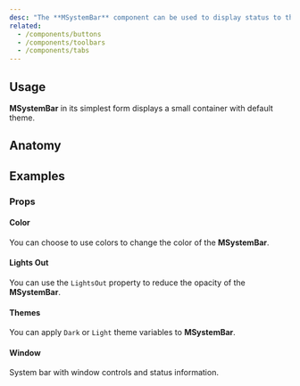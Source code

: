 ```yaml
---
desc: "The **MSystemBar** component can be used to display status to the user. It looks like an Android system bar and can contain icons, spaces, and some text."
related:
  - /components/buttons
  - /components/toolbars
  - /components/tabs
---
```


## Usage

**MSystemBar** in its simplest form displays a small container with default theme.

<system-bars-usage></system-bars-usage>

## Anatomy

## Examples

### Props

#### Color

You can choose to use colors to change the color of the **MSystemBar**.

<masa-example file="Examples.components.system_bars.Color"></masa-example>

#### Lights Out

You can use the `LightsOut` property to reduce the opacity of the **MSystemBar**.

<masa-example file="Examples.components.system_bars.LightOut"></masa-example>

#### Themes

You can apply `Dark` or `Light` theme variables to **MSystemBar**.

<masa-example file="Examples.components.system_bars.Theme"></masa-example>

#### Window

System bar with window controls and status information.

<masa-example file="Examples.components.system_bars.Window"></masa-example>